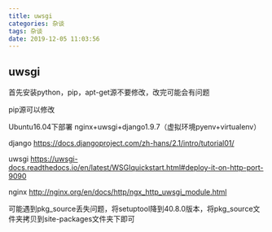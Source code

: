 ```yaml
---
title: uwsgi
categories: 杂谈
tags: 杂谈
date: 2019-12-05 11:03:56
---
```

## uwsgi

首先安装python，pip，apt-get源不要修改，改完可能会有问题

pip源可以修改

Ubuntu16.04下部署 nginx+uwsgi+django1.9.7（虚拟环境pyenv+virtualenv）

django https://docs.djangoproject.com/zh-hans/2.1/intro/tutorial01/

uwsgi https://uwsgi-docs.readthedocs.io/en/latest/WSGIquickstart.html#deploy-it-on-http-port-9090

nginx http://nginx.org/en/docs/http/ngx_http_uwsgi_module.html

可能遇到pkg_source丢失问题，将setuptool降到40.8.0版本，将pkg_source文件夹拷贝到site-packages文件夹下即可